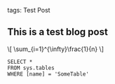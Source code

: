 tags: Test Post



## This is a test blog post

\\[ \sum_{i=1}^{\infty}\frac{1}{n} \\]

 ```tsql
 SELECT *
 FROM sys.tables
 WHERE [name] = 'SomeTable'
 ```

